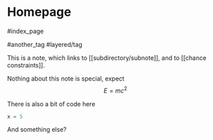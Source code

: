 # Homepage

#index_page 

#another_tag #layered/tag

This is a note, which links to 
[[subdirectory/subnote]], and to 
[[chance constraints]]. 

Nothing about this note is special, expect 
$$
 E = mc^2 
$$

There is also a bit of code 
here 
``` python
x = 5
```
And something else?
